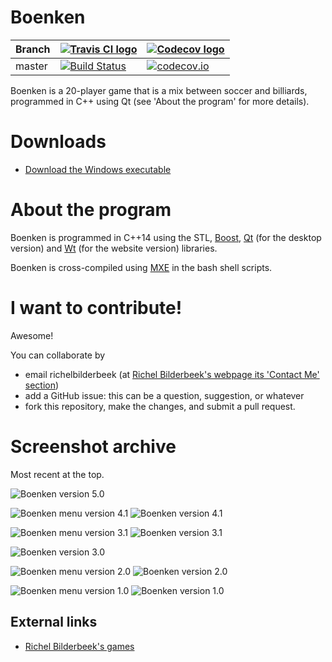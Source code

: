 # Boenken

Branch|[![Travis CI logo](TravisCI.png)](https://travis-ci.org)|[![Codecov logo](Codecov.png)](https://www.codecov.io)
---|---|---
master|[![Build Status](https://travis-ci.org/richelbilderbeek/Boenken.svg?branch=master)](https://travis-ci.org/richelbilderbeek/Boenken)|[![codecov.io](https://codecov.io/github/richelbilderbeek/Boenken/coverage.svg?branch=master)](https://codecov.io/github/richelbilderbeek/Boenken/branch/master)

Boenken is a 20-player game that is a mix between soccer and billiards, programmed in C++ using Qt (see 'About the program' for more details).

# Downloads

 * [Download the Windows executable](http://richelbilderbeek.nl/GameBoenkenExe.zip)

# About the program

Boenken is programmed in C++14 using the STL, [Boost](http://www.boost.org), [Qt](http://www.qt.io) (for the desktop version) and [Wt](http://www.webtoolkit.eu/wt) (for the website version) libraries.

Boenken is cross-compiled using [MXE](http://mxe.cc) in the bash shell scripts.

# I want to contribute!

Awesome!

You can collaborate by
 * email richelbilderbeek (at [Richel Bilderbeek's webpage its 'Contact Me' section](http://www.richelbilderbeek.nl/Contact.htm))
 * add a GitHub issue: this can be a question, suggestion, or whatever
 * fork this repository, make the changes, and submit a pull request. 

# Screenshot archive

Most recent at the top.

![Boenken version 5.0](Screenshots/Boenken_5_0.png)

![Boenken menu version 4.1](Screenshots/BoenkenMenu_4_1.png)
![Boenken version 4.1](Screenshots/Boenken_4_1.png)

![Boenken menu version 3.1](Screenshots/BoenkenMenu_3_1.png)
![Boenken version 3.1](Screenshots/Boenken_3_1.png)

![Boenken version 3.0](Screenshots/Boenken_3_0.png)

![Boenken menu version 2.0](Screenshots/BoenkenMenu_2_0.png)
![Boenken version 2.0](Screenshots/Boenken_2_0.png)

![Boenken menu version 1.0](Screenshots/BoenkenMenu_1_0.png)
![Boenken version 1.0](Screenshots/Boenken_1_0.png)

## External links

 * [Richel Bilderbeek's games](https://github.com/richelbilderbeek/Games)
